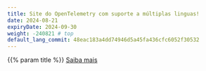 ```yaml
---
title: Site do OpenTelemetry com suporte a múltiplas linguas!
date: 2024-08-21
expiryDate: 2024-09-30
weight: -240821 # top
default_lang_commit: 48eac183a4dd74946d5a45fa436cfc6052f30532
---
```


<i class="fas fa-language"></i> {{% param title %}}
[Saiba mais](/blog/2024/docs-localized/)
